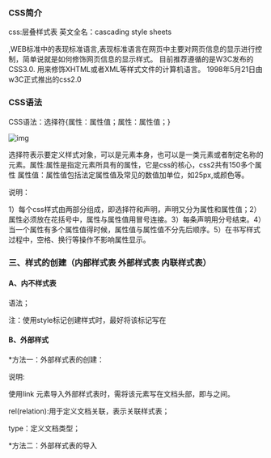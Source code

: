 ### CSS简介

css:层叠样式表  英文全名：cascading  style  sheets

,WEB标准中的表现标准语言,表现标准语言在网页中主要对网页信息的显示进行控制，简单说就是如何修饰网页信息的显示样式。       目前推荐遵循的是W3C发布的CSS3.0. 用来修饰XHTML或者XML等样式文件的计算机语言。 1998年5月21日由w3C正式推出的css2.0

### CSS语法

CSS语法：选择符{属性：属性值；属性：属性值；}

![img](file:///D:/File/日常学习/day2/02/images/pic1.png)

选择符表示要定义样式对象，可以是元素本身，也可以是一类元素或者制定名称的元素。属性:属性是指定元素所具有的属性，它是css的核心，css2共有150多个属性 属性值：属性值包括法定属性值及常见的数值加单位，如25px,或颜色等。

说明：

1）每个css样式由两部分组成，即选择符和声明，声明又分为属性和属性值；2）属性必须放在花括号中，属性与属性值用冒号连接。3）每条声明用分号结束。4）当一个属性有多个属性值得时候，属性值与属性值不分先后顺序。5）在书写样式过程中，空格、换行等操作不影响属性显示。

### 三、样式的创建（内部样式表    外部样式表   内联样式表）

#### A、内不样式表

语法； <style type="text/css">    /*css语句*/  </style>

注：使用style标记创建样式时，最好将该标记写在<head></head>

#### B、外部样式

*方法一：外部样式表的创建：

<link rel="stylesheet" type="text/css"href="目标文件的路径及文件名全称"/>

说明:

使用link 元素导入外部样式表时，需将该元素写在文档头部，即<head>与</head>之间。

rel(relation):用于定义文档关联，表示关联样式表；

type：定义文档类型；

*方法二：外部样式表的导入

<style type="text/css">

@import url(目标文件的路径及文件名全称)；

</stype>

注：@和import之间没有空格 url和小括号之间也没有空格；必须结尾以分号结束；

#### C、内联样式（行间样式，行内样式，嵌入式样式、内嵌样式）

语法<标签 stype=“属性：属性值；属性：属性值”></标签>

例：<div style="width:500px;height:200px;"></div>

### 四、两种引入外部样式表link和import之间的区别

扩展知识点：link和import导入外部样式的区别：

### 差别一：

本质的差别：link属于XHTML标签，而@import完全是CSS提供的一种方式。

### 差别二：

加载顺序的差别：当一个页面被加载的时候（就是被浏览器浏览的时候），link引用的CSS会同时被加载，而@import引用的css会等到页面全部被下载完再被加载。所以有时候浏览@import加载css的页面时开始会没有样式（就是闪烁），网速慢的时候还挺明显。

### 差别三：

兼容性的差别：@import是css2.1提出的，所以老的浏览器不支持，@import只有在IE5以上的才能识别，而link标签无此问题。

### 差别四：

使用dom（document object model文档对象模型）控制样式时的差别：当使用Javascript控制dom去改变样式的时候，只能使用link标签，因为@import不是dom可以控制的

### 五：样式表的优先级

A、内联样式表的优先级别最高 B、内部样式表与外部样式表的优先级和书写的顺序有关，后书写的优先级别高。C、作用域：内联样式的作用域最小，只能应用于当前元素，其次是内部样式表，能应用于当前HTML文件，最后是外部样式表，能应用于所有链接的HTML文件。

### 六：css选择符（选择器）：表示要定义样式的对象

1)元素选择符/类型选择符（element选择器）如：div{width:100px;height:100px;background:red;}

语法：元素名称{属性：属性值；}

说明:

a)元素选择符就是以文档语言对象类型作为选择符，即使用结构中元素名称作为选择符。例如

body、div、p、img、em、strong、span.....等。

b)所有的页面元素都可以作为选择符；

用法：

1）如果想改变某个元素的默认样式时，可以使用类型选择符

（如：改变文档所有p段落样式）

2）id 选择器

语法：#id名{属性：属性值；}

说明:

A）当我们使用id选择符时，应该为每个元素定义一个id属性

如：<div id="box"></div>

B) id选择符的语法格式是“#”加上自定义的id名

如：#box{width:300px; height:300px;}

C)  起名时要取英文名，不能用关键字：(所有的标记和属性都是关键字)

如：head标记

D）一个id名称只能对应文档中一个具体的元素对象，因为id只能定义页面中某一个唯一的元素对象。

E)   最大的用处：创建网页的外围结构。

3）群组选择器

语法：选择符1，选择符2，选择符3{属性：属性值;} 例：#top1,#nav1{width:960px;}

说明：当有多个选择符应用相同的样式时，可以将选择符用“，”分隔的方式，合并为一组。

4）class选择器/类选择器

语法：·class名{属性：属性值;}
说明：
A）当我们使用class选择符时，应先为每个元素定义一个class名称
B）class选择符的语法格式是：

"如：<div class="top"></div>"

.top{width:200px; height:100px; background:green;}
用法：class选择符更适合定义一类样式；

5）*通配符/通配选择器

语法：*{属性：属性值；}

说明：通配选择符的写法是“*”，其含义就是所有元素。

*{margin:0; padding:0;}代表清除所有元素的默认边距和填充值；

margin:0 auto;元素的水平居中

6）包含选择器/后代选择器

语法：选择符1      选择符2{属性：属性值;}
说明：含义就是选择符1中包含的所有选择符2;
用法：当我的元素存在父级元素的时候，我要改变自己本身的样式，可以不另加选择符，直接用包含选择器的方式解决。

如：结构：<ul class="list">

​	           <li></li>

​                   <li></li>

​                   <li></li>

​		 </ul>

​    样式 ： .list li{background:red;}

6.1:子选择器

> 语法：选择符1>选择符2{属性：属性值；}
>
> 说明：选择符1中的直接子选择符2
>
> 例：<div>
>
> ​	         <p><span>111111111</span></p>
>
> ​         <span>2222222</span>
>
> </div>
>
> div>span{color:red;}只能将内容为222222的span标签改颜色
>
> 7） 伪类选择器(伪类选择符)
>
>  
>
> > 语法 ：
> > a:link{属性：属性值;}超链接的初始状态;
> > a:visited{属性：属性值;}超链接被访问后的状态;
> > a:hover{属性：属性值;}鼠标悬停，即鼠标划过超链接时的状态;
> > a:active{属性：属性值;}超链接被激活时的状态，即鼠标按下时超链接的状态;
> > **Link--visited--hover--active。**
> >  说明：
> > A）当这4个超链接伪类选择符联合使用时，应注意他们的顺序，正常顺序为：
> > a:link,a:visited,a:hover,a:active,错误的顺序有时会使超链接的样式失效；
> > B）为了简化代码，可以把伪类选择符中相同的声明提出来放在a选择符中；
> >  例如：a{color:red;}     a:hover{color:green;} 表示超链接的初始和访问过后的状态一样，鼠标划过的状态和点击时的状态一样。 
> >
> > 

### 七、CSS选择符的权重

css中用四位数字表示权重，权重(特殊性)的表达方式如：0，0，0，0
类型选择符（元素选择器）的权重为0001       如：div{width:100px; height:100px;}
      class选择符的权重为0010       如：.box{width:100px; height:100px;}
      id选择符的权重为0100

伪类选择符的权重为0010     如:a:link  a:visited......

包含选择符的权重：为包含选择符的权重之和
      子选择符的权重为0000

属性选择符的权重为0010
伪元素选择符的权重为0001 
内联样式的权重为1000
继承样式的权重为0000     

### 八、页面中的注释

Html注释
<!-- 注释内容  -->

css的注释
/* 我是css的注释  */